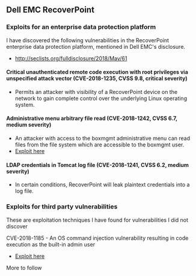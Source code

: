 ## Dell EMC RecoverPoint

### Exploits for an enterprise data protection platform

I have discovered the following vulnerabilities in the RecoverPoint enterprise data protection platform, mentioned in Dell EMC's disclosure.
- http://seclists.org/fulldisclosure/2018/May/61

#### Critical unauthenticated remote code execution with root privileges via unspecified attack vector (CVE-2018-1235, CVSS 9.8, critical severity)
- Permits an attacker with visibility of a RecoverPoint device on the network to gain complete control over the underlying Linux operating system.

#### Administrative menu arbitrary file read (CVE-2018-1242, CVSS 6.7, medium severity)
- An attacker with access to the boxmgmt administrative menu can read files from the file system which are accessible to the boxmgmt user.
- [Exploit here](https://github.com/bao7uo/dell-emc_recoverpoint/blob/master/EMC_RPT_CVE-2018-1242.md)

#### LDAP credentials in Tomcat log file (CVE-2018-1241, CVSS 6.2, medium severity)
- In certain conditions, RecoverPoint will leak plaintext credentials into a log file.

### Exploits for third party vulnerabilities

These are exploitation techniques I have found for vulnerabilities I did not discover

CVE-2018-1185 - An OS command injection vulnerability resulting in code execution as the built-in admin user
- [Exploit here](https://github.com/bao7uo/dell-emc_recoverpoint/blob/master/EMC_RPT_CVE-2018-1185.md)

More to follow
